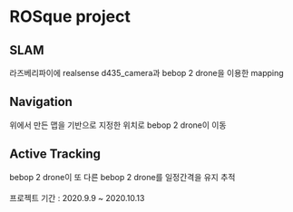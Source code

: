 ROSque project
==============

## SLAM
라즈베리파이에 realsense d435_camera과 bebop 2 drone을 이용한 mapping
## Navigation
위에서 만든 맵을 기반으로 지정한 위치로 bebop 2 drone이 이동
## Active Tracking
bebop 2 drone이 또 다른 bebop 2 drone를 일정간격을 유지 추적
<br/>
<br/>
프로젝트 기간 : 2020.9.9 ~ 2020.10.13

